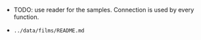 - TODO: use reader for the samples. Connection is used by every function.

- `../data/films/README.md`

